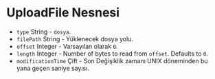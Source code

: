 # UploadFile Nesnesi

* `type` String - `dosya`.
* `filePath` String - Yüklenecek dosya yolu.
* `offset` Integer - Varsayılan olarak `0`.
* `length` Integer - Number of bytes to read from `offset`. Defaults to `0`.
* `modificationTime` Çift - Son Değişiklik zamanı UNIX döneminden bu yana geçen saniye sayısı.

